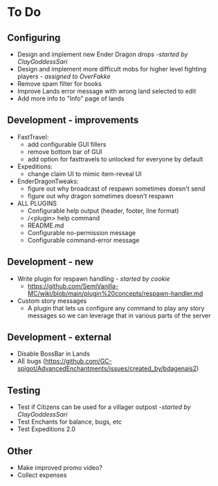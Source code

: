 # To Do

## Configuring

- Design and implement new Ender Dragon drops _-started by ClayGoddessSari_
- Design and implement more difficult mobs for higher level fighting players _- assigned to OverFakke_
- Remove spam filter for books
- Improve Lands error message with wrong land selected to edit
- Add more info to "Info" page of lands

## Development - improvements

- FastTravel:
    - add configurable GUI fillers
    - remove bottom bar of GUI
    - add option for fasttravels to unlocked for everyone by default
- Expeditions:
    - change claim UI to mimic item-reveal UI
- EnderDragonTweaks:
    - figure out why broadcast of respawn sometimes doesn't send
    - figure out why dragon sometimes doesn't respawn
- ALL PLUGINS
    - Configurable help output (header, footer, line format)
    - /\<plugin\> help command
    - README.md
    - Configurable no-permission message
    - Configurable command-error message

## Development - new

- Write plugin for respawn handling _- started by cookie_
    - https://github.com/SemiVanilla-MC/wiki/blob/main/plugin%20concepts/respawn-handler.md
- Custom story messages
    - A plugin that lets us configure any command to play any story messages so we can leverage that in various parts of the server

## Development - external

- Disable BossBar in Lands
- AE bugs (https://github.com/GC-spigot/AdvancedEnchantments/issues/created_by/bdagenais2)

## Testing

- Test if Citizens can be used for a villager outpost _-started by ClayGoddessSari_
- Test Enchants for balance, bugs, etc
- Test Expeditions 2.0

## Other

- Make improved promo video?
- Collect expenses
